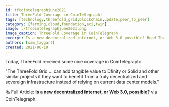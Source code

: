 ```yaml
---
id: tfcointelegraphjune2021
title: ThreeFold Coverage in CoinTelegraph!
tags: [technology,threefold_grid,blockchain,update,peer_to_peer]
category: [farming,cloud,foundation,aci,twin]
image: ./tfcointelegraphjune2021.png
image_caption: ThreeFold Coverage in CoinTelegraph
excerpt: Is a new decentralized internet, or Web 3.0 possible? Read ThreeFold's hot off the press CoinTelegraph coverage!
authors: [sam_taggart]
created: 2021-06-10
---
```


Today, ThreeFold received some nice coverage in CoinTelegraph:

"The ThreeFold Grid ... can add tangible value to Dfinity or Solid and other similar projects if they want to benefit from a truly decentralized and sovereign infrastructure instead of relying on current data center models."

🗞 Full Article: **[Is a new decentralized internet, or Web 3.0, possible?](https://cointelegraph-com.cdn.ampproject.org/c/s/cointelegraph.com/news/is-a-new-decentralized-internet-or-web-3-0-possible/amp)** via CoinTelegraph.
